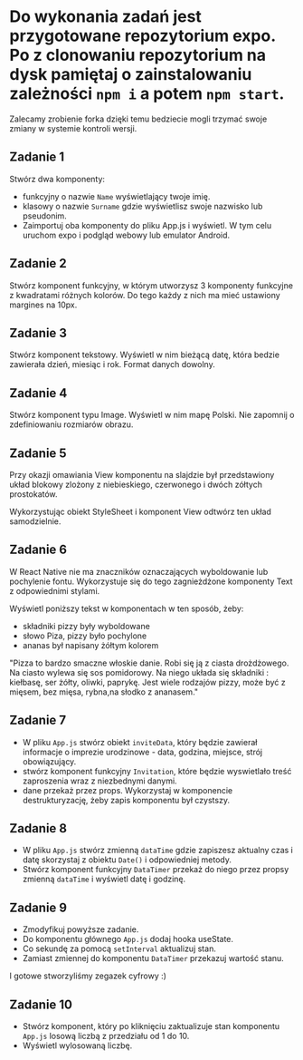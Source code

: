 # Do wykonania zadań jest przygotowane repozytorium expo. Po z clonowaniu repozytorium na dysk pamiętaj o zainstalowaniu zależności `npm i` a potem `npm start`.

Zalecamy zrobienie forka dzięki temu bedziecie mogli trzymać swoje zmiany w systemie kontroli wersji.

## Zadanie 1 

Stwórz dwa komponenty:

- funkcyjny o nazwie `Name` wyświetlający twoje imię.
- klasowy o nazwie `Surname` gdzie wyświetlisz swoje nazwisko lub pseudonim.
- Zaimportuj oba komponenty do pliku App.js i wyświetl. W tym celu uruchom expo i podgląd webowy lub emulator Android.

## Zadanie 2

Stwórz komponent funkcyjny, w którym utworzysz 3 komponenty funkcyjne z kwadratami różnych kolorów. Do tego każdy z nich ma mieć ustawiony margines na 10px. 

## Zadanie 3

Stwórz komponent tekstowy. Wyświetl w nim bieżącą datę, która bedzie zawierała dzień, miesiąc i rok. Format danych dowolny.

## Zadanie 4

Stwórz komponent typu Image. Wyświetl w nim mapę Polski. Nie zapomnij o zdefiniowaniu rozmiarów obrazu.

## Zadanie 5

Przy okazji omawiania View komponentu na slajdzie był przedstawiony układ blokowy zlożony z niebieskiego, czerwonego i dwóch zółtych prostokatów.

Wykorzystując obiekt StyleSheet i komponent View odtwórz ten układ samodzielnie.

## Zadanie 6 

W React Native nie ma znaczników oznaczających wyboldowanie lub pochylenie fontu. Wykorzystuje się do tego zagnieżdżone komponenty Text z odpowiednimi stylami.

Wyświetl poniższy tekst w komponentach w ten sposób, żeby:

- składniki pizzy były wyboldowane
- słowo Piza, pizzy było pochylone
- ananas był napisany żółtym kolorem

"Pizza to bardzo smaczne włoskie danie. Robi się ją z ciasta drożdżowego. Na ciasto wylewa się sos pomidorowy. Na niego układa się składniki : kiełbasę, ser żółty, oliwki, paprykę. Jest wiele rodzajów pizzy, może być z mięsem, bez mięsa, rybna,na słodko z ananasem."

## Zadanie 7

- W pliku `App.js` stwórz obiekt `inviteData`, który będzie zawierał informacje o imprezie urodzinowe - data, godzina, miejsce, strój obowiązujący.
- stwórz komponent funkcyjny `Invitation`, które będzie wyswietlało treść zaproszenia wraz z niezbednymi danymi. 
- dane przekaż przez props. Wykorzystaj w komponencie destrukturyzację, żeby zapis komponentu był czystszy.

## Zadanie 8

- W pliku `App.js` stwórz zmienną `dataTime` gdzie zapiszesz aktualny czas i datę skorzystaj z obiektu `Date()` i odpowiedniej metody.
- Stwórz komponent funkcyjny `DataTimer` przekaż do niego przez propsy zmienną `dataTime` i wyświetl datę i godzinę.

## Zadanie 9 

- Zmodyfikuj powyższe zadanie. 
- Do komponentu głównego `App.js` dodaj hooka useState. 
- Co sekundę za pomocą `setInterval` aktualizuj stan.
- Zamiast zmiennej do komponentu `DataTimer` przekazuj wartość stanu.

I gotowe stworzyliśmy zegazek cyfrowy :)

## Zadanie 10

- Stwórz komponent, który po kliknięciu zaktualizuje stan komponentu `App.js` losową liczbą z przedziału od 1 do 10.
- Wyświetl wylosowaną liczbę.
